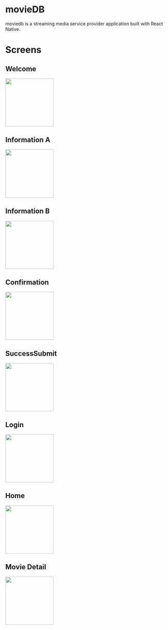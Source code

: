 # movieDB
moviedb is a streaming media service provider application built with React Native.

# Screens
  ## Welcome
  <img src="https://user-images.githubusercontent.com/66887616/111015128-22dbeb80-835c-11eb-9c97-1f7510e585ae.png" width="150">
  
  ## Information A
  <img src="https://user-images.githubusercontent.com/66887616/111015122-1f486480-835c-11eb-8059-02c64b7981ad.png" width="150">
  
  ## Information B
  <img src="https://user-images.githubusercontent.com/66887616/111015123-1fe0fb00-835c-11eb-9423-47c940d97d0e.png" width="150">
  
  ## Confirmation
  <img src="https://user-images.githubusercontent.com/66887616/111015116-1b1c4700-835c-11eb-82a9-af0eb9e37a0b.png" width="150">
  
  ## SuccessSubmit
  <img src="https://user-images.githubusercontent.com/66887616/111015127-22435500-835c-11eb-98d9-6e24452174ed.png" width="150">
  
  ## Login
  <img src="https://user-images.githubusercontent.com/66887616/111015124-20799180-835c-11eb-84a4-4287c555202b.png" width="150">
  
  ## Home
  <img src="https://user-images.githubusercontent.com/66887616/111015117-1ce60a80-835c-11eb-9782-84938d9560d6.png" width="150">
  
  ## Movie Detail
  <img src="https://user-images.githubusercontent.com/66887616/111015125-20799180-835c-11eb-92a9-8b9e12096dd4" width="150">
  
  
 
